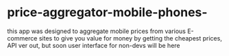 # price-aggregator-mobile-phones-

this app was designed to aggregate mobile prices from various E-commerce sites to give you value for money by getting the cheapest prices, API ver out, but soon user 
interface for non-devs will be here
